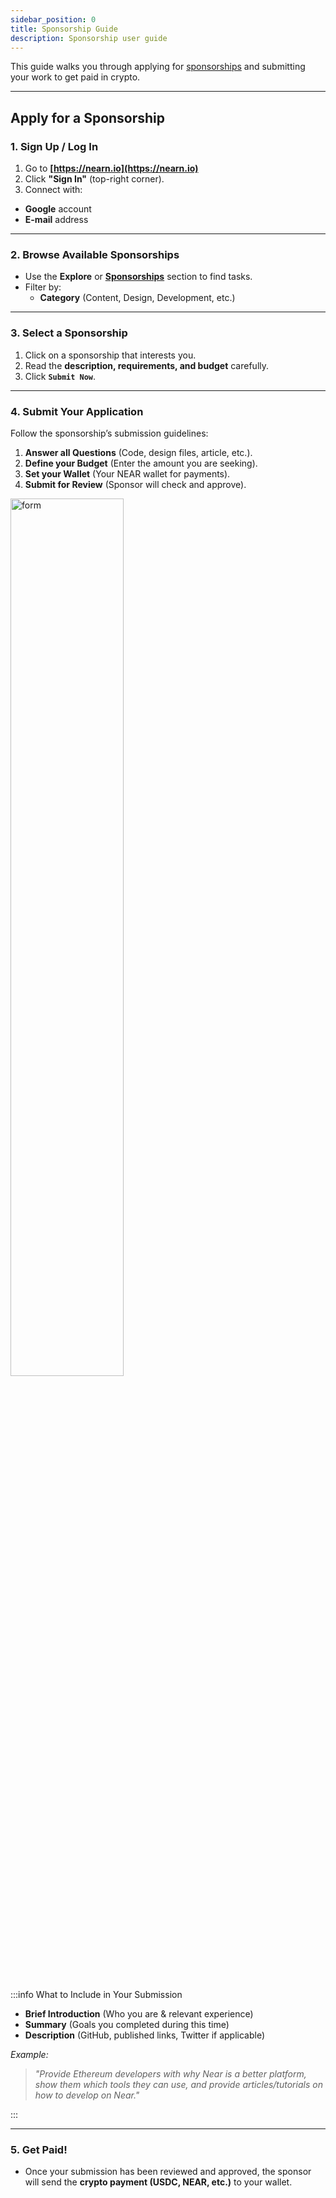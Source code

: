 ```yaml
---
sidebar_position: 0
title: Sponsorship Guide
description: Sponsorship user guide
---
```


This guide walks you through applying for [sponsorships](../opportunities.md#sponsorships) and submitting your work to get paid in crypto.

---

## Apply for a Sponsorship

### 1. Sign Up / Log In
1. Go to **[https://nearn.io](https://nearn.io)**
2. Click **"Sign In"** (top-right corner).
3. Connect with:
  - **Google** account
  - **E-mail** address

---

### 2. Browse Available Sponsorships

- Use the **Explore** or [**Sponsorships**](https://nearn.io/sponsorships/) section to find tasks.
- Filter by:
  - **Category** (Content, Design, Development, etc.)

---

### 3. Select a Sponsorship

1. Click on a sponsorship that interests you.
2. Read the **description, requirements, and budget** carefully.
3. Click **`Submit Now`**.

---

### 4. Submit Your Application

Follow the sponsorship’s submission guidelines:
1. **Answer all Questions** (Code, design files, article, etc.).
2. **Define your Budget** (Enter the amount you are seeking).
3. **Set your Wallet** (Your NEAR wallet for payments).
3. **Submit for Review** (Sponsor will check and approve).

<div class="screenshot">
<img alt="form" src="/img/talent/sponsorship.png" width="60%" />
</div>

<p>&nbsp;</p>

:::info What to Include in Your Submission

- **Brief Introduction** (Who you are & relevant experience)
- **Summary** (Goals you completed during this time)
- **Description** (GitHub, published links, Twitter if applicable)

*Example:*
> *"Provide Ethereum developers with why Near is a better platform, show them which tools they can use, and provide articles/tutorials on how to develop on Near."*

:::

---

### 5. Get Paid!

- Once your submission has been reviewed and approved, the sponsor will send the **crypto payment (USDC, NEAR, etc.)** to your wallet.
